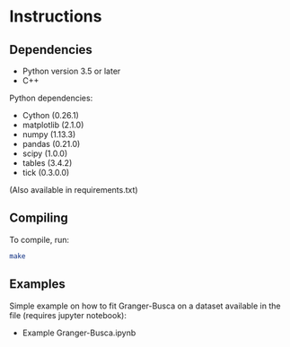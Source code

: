 # Instructions

## Dependencies

* Python version 3.5 or later
* C++

Python dependencies:

* Cython (0.26.1)
* matplotlib (2.1.0)
* numpy (1.13.3)
* pandas (0.21.0)
* scipy (1.0.0)
* tables (3.4.2)
* tick (0.3.0.0)

(Also available in requirements.txt)

## Compiling

To compile, run:

```bash
make
```

## Examples

Simple example on how to fit Granger-Busca on a dataset available in the file
(requires jupyter notebook):

* Example Granger-Busca.ipynb
